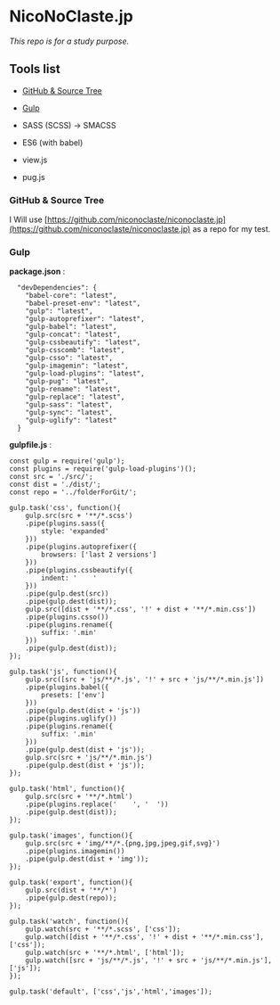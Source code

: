 # NicoNoClaste.jp

*This repo is for a study purpose.*

## Tools list

* [GitHub & Source Tree](#github--source-tree)
* [Gulp](#gulp)
* SASS (SCSS) -> SMACSS
* ES6 (with babel)

* view.js
* pug.js

### GitHub & Source Tree

I Will use [https://github.com/niconoclaste/niconoclaste.jp](https://github.com/niconoclaste/niconoclaste.jp) as a repo for my  test.

### Gulp

**package.json** :

```
  "devDependencies": {
    "babel-core": "latest",
    "babel-preset-env": "latest",
    "gulp": "latest",
    "gulp-autoprefixer": "latest",
    "gulp-babel": "latest",
    "gulp-concat": "latest",
    "gulp-cssbeautify": "latest",
    "gulp-csscomb": "latest",
    "gulp-csso": "latest",
    "gulp-imagemin": "latest",
    "gulp-load-plugins": "latest",
    "gulp-pug": "latest",
    "gulp-rename": "latest",
    "gulp-replace": "latest",
    "gulp-sass": "latest",
    "gulp-sync": "latest",
    "gulp-uglify": "latest"
  }
```

**gulpfile.js** :

```
const gulp = require('gulp');
const plugins = require('gulp-load-plugins')();
const src = './src/';
const dist = './dist/';
const repo = '../folderForGit/';

gulp.task('css', function(){
    gulp.src(src + '**/*.scss')
    .pipe(plugins.sass({
        style: 'expanded'
    }))
    .pipe(plugins.autoprefixer({
        browsers: ['last 2 versions']
    }))
    .pipe(plugins.cssbeautify({
        indent: '    '
    }))
    .pipe(gulp.dest(src))
    .pipe(gulp.dest(dist));
    gulp.src([dist + '**/*.css', '!' + dist + '**/*.min.css'])
    .pipe(plugins.csso())
    .pipe(plugins.rename({
        suffix: '.min'
    }))
    .pipe(gulp.dest(dist));
});

gulp.task('js', function(){
    gulp.src([src + 'js/**/*.js', '!' + src + 'js/**/*.min.js'])
    .pipe(plugins.babel({
        presets: ['env']
    }))
    .pipe(gulp.dest(dist + 'js'))
    .pipe(plugins.uglify())
    .pipe(plugins.rename({
        suffix: '.min'
    }))
    .pipe(gulp.dest(dist + 'js'));
    gulp.src(src + 'js/**/*.min.js')
    .pipe(gulp.dest(dist + 'js'));
});

gulp.task('html', function(){
    gulp.src(src + '**/*.html')
    .pipe(plugins.replace('    ', '  '))
    .pipe(gulp.dest(dist));
});

gulp.task('images', function(){
    gulp.src(src + 'img/**/*.{png,jpg,jpeg,gif,svg}')
    .pipe(plugins.imagemin())
    .pipe(gulp.dest(dist + 'img'));
});

gulp.task('export', function(){
    gulp.src(dist + '**/*')
    .pipe(gulp.dest(repo));
});

gulp.task('watch', function(){
    gulp.watch(src + '**/*.scss', ['css']);
    gulp.watch([dist + '**/*.css', '!' + dist + '**/*.min.css'], ['css']);
    gulp.watch(src + '**/*.html', ['html']);
    gulp.watch([src + 'js/**/*.js', '!' + src + 'js/**/*.min.js'], ['js']);
});

gulp.task('default', ['css','js','html','images']);
```
